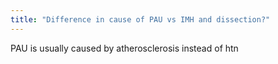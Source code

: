 ```yaml
---
title: "Difference in cause of PAU vs IMH and dissection?"
---
```

PAU is usually caused by atherosclerosis instead of htn

